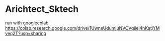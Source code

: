 # Arichtect_Sktech

run with googlecolab 
https://colab.research.google.com/drive/1UwneUdumjuNVCVqjiel4nKatjYMveq2T?usp=sharing
